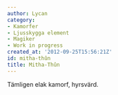 ```yaml
---
author: Lycan
category:
- Kamorfer
- Ljusskygga element
- Magiker
- Work in progress
created_at: '2012-09-25T15:56:21Z'
id: mitha-thûn
title: Mitha-Thûn
---
```

Tämligen elak kamorf, hyrsvärd.